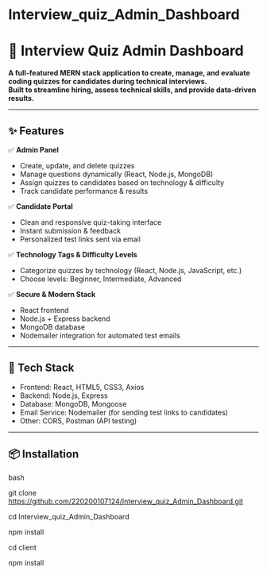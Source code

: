 # Interview_quiz_Admin_Dashboard
# 🧠 Interview Quiz Admin Dashboard

**A full-featured MERN stack application to create, manage, and evaluate coding quizzes for candidates during technical interviews.  
Built to streamline hiring, assess technical skills, and provide data-driven results.**

---

## ✨ Features

✅ **Admin Panel**  
- Create, update, and delete quizzes  
- Manage questions dynamically (React, Node.js, MongoDB)  
- Assign quizzes to candidates based on technology & difficulty  
- Track candidate performance & results

✅ **Candidate Portal**  
- Clean and responsive quiz-taking interface  
- Instant submission & feedback  
- Personalized test links sent via email

✅ **Technology Tags & Difficulty Levels**  
- Categorize quizzes by technology (React, Node.js, JavaScript, etc.)
- Choose levels: Beginner, Intermediate, Advanced

✅ **Secure & Modern Stack**
- React frontend
- Node.js + Express backend
- MongoDB database
- Nodemailer integration for automated test emails

---

## 🚀 Tech Stack

- Frontend: React, HTML5, CSS3, Axios
- Backend: Node.js, Express
- Database: MongoDB, Mongoose
- Email Service: Nodemailer (for sending test links to candidates)
- Other: CORS, Postman (API testing)

---

## 📦 Installation

bash

git clone https://github.com/220200107124/Interview_quiz_Admin_Dashboard.git

cd Interview_quiz_Admin_Dashboard

npm install

cd client

npm install

